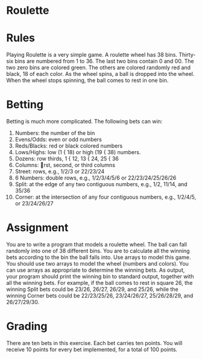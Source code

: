 # Roulette

# Rules
Playing Roulette is a very simple game. A roulette wheel has 38 bins. Thirty-six bins are numbered from
1 to 36. The last two bins contain 0 and 00. The two zero bins are colored green. The others are colored
randomly red and black, 18 of each color. As the wheel spins, a ball is dropped into the wheel. When the
wheel stops spinning, the ball comes to rest in one bin.

# Betting 
Betting is much more complicated. The following bets can win:
1. Numbers: the number of the bin
2. Evens/Odds: even or odd numbers
3. Reds/Blacks: red or black colored numbers
4. Lows/Highs: low (1 { 18) or high (19 { 38) numbers.
5. Dozens: row thirds, 1 { 12, 13 { 24, 25 { 36
6. Columns: rst, second, or third columns
7. Street: rows, e.g., 1/2/3 or 22/23/24
8. 6 Numbers: double rows, e.g., 1/2/3/4/5/6 or 22/23/24/25/26/26
9. Split: at the edge of any two contiguous numbers, e.g., 1/2, 11/14, and 35/36
10. Corner: at the intersection of any four contiguous numbers, e.g., 1/2/4/5, or 23/24/26/27

# Assignment
You are to write a program that models a roulette wheel. The ball can fall randomly into
one of 38 different bins. You are to calculate all the winning bets according to the bin the ball falls into.
Use arrays to model this game. You should use two arrays to model the wheel (numbers and colors).
You can use arrays as appropriate to determine the winning bets.
As output, your program should print the winning bin to standard output, together with all the winning
bets. For example, if the ball comes to rest in square 26, the winning Split bets could be 23/26, 26/27,
26/29, and 25/26, while the winning Corner bets could be 22/23/25/26, 23/24/26/27, 25/26/28/29, and
26/27/29/30.

# Grading 
There are ten bets in this exercise. Each bet carries ten points. You will receive 10 points for
every bet implemented, for a total of 100 points.
